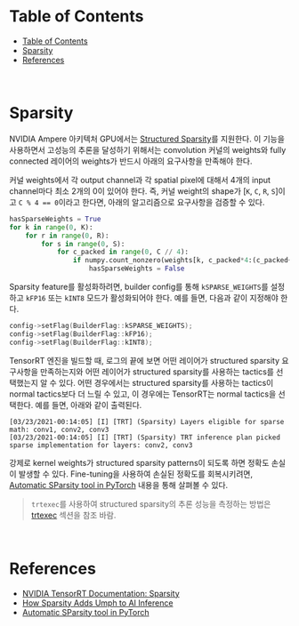 # Table of Contents

- [Table of Contents](#table-of-contents)
- [Sparsity](#sparsity)
- [References](#references)

<br>

# Sparsity

NVIDIA Ampere 아키텍처 GPU에서는 [Structured Sparsity](https://blogs.nvidia.com/blog/2020/05/14/sparsity-ai-inference/)를 지원한다. 이 기능을 사용하면서 고성능의 추론을 달성하기 위해서는 convolution 커널의 weights와 fully connected 레이어의 weights가 반드시 아래의 요구사항을 만족해야 한다.

커널 weights에서 각 output channel과 각 spatial pixel에 대해서 4개의 input channel마다 최소 2개의 0이 있어야 한다. 즉, 커널 weight의 shape가 [`K`, `C`, `R`, `S`]이고 `C % 4 == 0`이라고 한다면, 아래의 알고리즘으로 요구사항을 검증할 수 있다.
```python
hasSparseWeights = True
for k in range(0, K):
    for r in range(0, R):
        for s in range(0, S):
            for c_packed in range(0, C // 4):
                if numpy.count_nonzero(weights[k, c_packed*4:(c_packed+1)*4, r, s]) > 2:
                    hasSparseWeights = False
```

Sparsity feature를 활성화하려면, builder config를 통해 `kSPARSE_WEIGHTS`를 설정하고 `kFP16` 또는 `kINT8` 모드가 활성화되어야 한다. 예를 들면, 다음과 같이 지정해야 한다.
```c++
config->setFlag(BuilderFlag::kSPARSE_WEIGHTS);
config->setFlag(BuilderFlag::kFP16);
config->setFlag(BuilderFlag::kINT8);
```

TensorRT 엔진을 빌드할 때, 로그의 끝에 보면 어떤 레이어가 structured sparsity 요구사항을 만족하는지와 어떤 레이어가 structured sparsity를 사용하는 tactics를 선택했는지 알 수 있다. 어떤 경우에서는 structured sparsity를 사용하는 tactics이 normal tactics보다 더 느릴 수 있고, 이 경우에는 TensorRT는 normal tactics을 선택한다. 예를 들면, 아래와 같이 출력된다.
```
[03/23/2021-00:14:05] [I] [TRT] (Sparsity) Layers eligible for sparse math: conv1, conv2, conv3
[03/23/2021-00:14:05] [I] [TRT] (Sparsity) TRT inference plan picked sparse implementation for layers: conv2, conv3
```

강제로 kernel weights가 structured sparsity patterns이 되도록 하면 정확도 손실이 발생할 수 있다. Fine-tuning을 사용하여 손실된 정확도를 회복시키려면, [Automatic SParsity tool in PyTorch](https://github.com/NVIDIA/apex/tree/master/apex/contrib/sparsity) 내용을 통해 살펴볼 수 있다.

> `trtexec`를 사용하여 structured sparsity의 추론 성능을 측정하는 방법은 [trtexec](https://docs.nvidia.com/deeplearning/tensorrt/developer-guide/index.html#trtexec) 섹션을 참조 바람.

<br>

# References

- [NVIDIA TensorRT Documentation: Sparsity](https://docs.nvidia.com/deeplearning/tensorrt/developer-guide/index.html#structured-sparsity)
- [How Sparsity Adds Umph to AI Inference](https://blogs.nvidia.com/blog/2020/05/14/sparsity-ai-inference/)
- [Automatic SParsity tool in PyTorch](https://github.com/NVIDIA/apex/tree/master/apex/contrib/sparsity)
